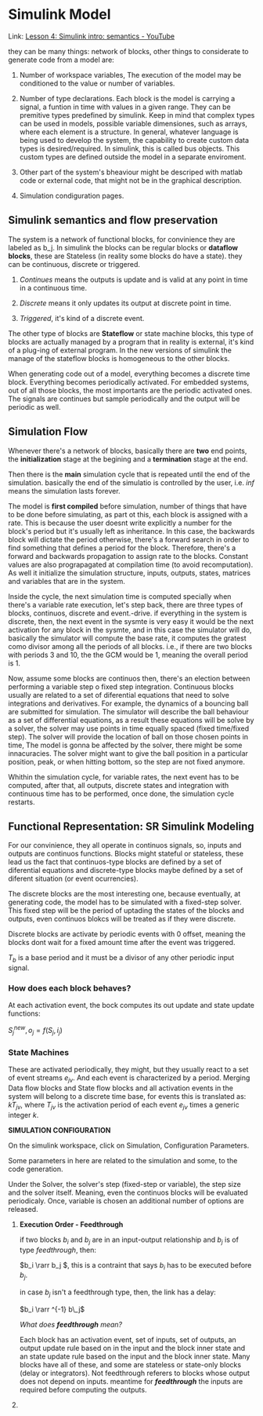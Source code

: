 # Simulink Model

Link: [Lesson 4: Simulink intro: semantics - YouTube](https://www.youtube.com/watch?v=RG7ZBa24wOQ&list=PLohWCZQwiEVpgTkxTsgSTnDvlz3OvphkP&index=11)

they can be many things: network of blocks, other things to considerate to generate code from a model are:

1. Number of workspace variables, The execution of the model may be conditioned to the value or number of variables.

2. Number of type declarations. Each block is the model is carrying a signal, a funtion in time with values in a given range. They can be premitive types predefined by simulink. Keep in mind that complex types can be used in models, possible variable dimensiones, such as arrays, where each element is a structure. In general, whatever language is being used to develop the system, the capability to create custom data types is desired/required. In simulink, this is called bus objects. This custom types are defined outside the model in a separate enviroment.

3. Other part of the system's bheaviour might be descriped with matlab code or external code, that might not be in the graphical description.

4. Simulation condiguration pages.

## Simulink semantics and flow preservation

The system is a network of functional blocks, for convinience they are labeled as b_j. In simulink the blocks can be regular blocks or **dataflow blocks**, these are Stateless (in reality some blocks do have a state). they can be continuous, discrete or triggered.

1. *Continues* means the outputs is update and is valid at any point in time in a continuous time.

2. *Discrete* means it only updates its output at discrete point in time.

3. *Triggered*, it's kind of a discrete event.

The other type of blocks are **Stateflow** or state machine blocks, this type of blocks are actually managed by a program that in reality is external, it's kind of a plug-ing of external program. In the new versions of simulink the manage of the stateflow blocks is homogeneous to the other blocks.

When generating code out of a model, everything becomes a discrete time block. Everything becomes periodically activated. For embedded systems, out of all those blocks, the most importants are the periodic activated ones. The signals are continues but sample periodically and the output will be periodic as well.

## Simulation Flow

Whenever there's a network of blocks, basically there are __two__ end points, the **initialization** stage at the begining and a **termination** stage at the end.

Then there is the **main** simulation cycle that is repeated until the end of the simulation. basically the end of the simulatio is controlled by the user, i.e. *inf* means the simulation lasts forever.

The model is **first compiled** before simulation, number of things that have to be done before simulating, as part ot this, each block is assigned with a rate. This is because the user doesnt write explicitly a number for the block's period but it's usually left as inheritance. In this case, the backwards block will dictate the period otherwise, there's a forward search in order to find something that defines a period for the block. Therefore, there's a forward and backwards propagation to assign rate to the blocks. Constant values are also prograpagated at compilation time (to avoid recomputation). As well it initialize the simulation structure, inputs, outputs, states, matrices and variables that are in the system.

Inside the cycle, the next simulation time is computed specially when there's a variable rate execution, let's step back, there are three types of blocks, continuos, discrete and event.-drive. if everything in the system is discrete, then, the next event in the sysmte is very easy it would be the next activation for any block in the sysmte, and in this case the simulator will do, basically the simulator will compute the base rate, it computes the gratest como divisor among all the periods of all blocks. i.e., if there are two blocks with periods 3 and 10, the the GCM would be 1, meaning the overall period is 1.

Now, assume some blocks are continuos then, there's an election between performing a variable step o fixed step integration. Continuous blocks usually are related to a set of diferential equations that need to solve integrations and derivatives. For example, the dynamics of a bouncing ball are submitted for simulation. The simulator will describe the ball behaviour as a set of differential equations, as a result these equations will be solve by a solver, the solver may use points in time equally spaced (fixed time/fixed step). The solver will provide the location of ball on those chosen points in time, The model is gonna be affected by the solver, there might be some innacuracies. The solver might want to give the ball position in a particular position, peak, or when hitting bottom, so the step are not fixed anymore.

Whithin the simulation cycle, for variable rates, the next event has to be computed, after that, all outputs, discrete states and integration with continuous time has to be performed, once done, the simulation cycle restarts.

## Functional Representation: SR Simulink Modeling

For our convinience, they all operate in continuos signals, so, inputs and outputs are continuos functions. Blocks might stateful or stateless, these lead us the fact that continuos-type blocks are defined by a set of diferential equations and discrete-type blocks maybe defined by a set of diferent situation (or event ocurrencies). 

The discrete blocks are the most interesting one, because eventually, at generating code, the model has to be simulated with a fixed-step solver. This fixed step will be the period of uptading the states of the blocks and outputs, even continuos blokcs will be treated as if they were discrete. 

Discrete blocks are activate by periodic events with 0 offset, meaning the blocks dont wait for a fixed amount time after the event was triggered. 

$T_b$ is a base period and it must be a divisor of any other periodic input signal.   

### How does each block behaves?

At each activation event, the bock computes its out update and state update functions:

$S_j^{new},o_j = f(S_j,i_j)$

### State Machines

These are activated periodically, they might, but they usually react to a set of event streams $e_{jv}$. And each event is characterized by a period. Merging Data flow blocks and State flow blocks and all activation events in the system will belong to a discrete time base, for events this is translated as: $kT_{jv}$, where $T_{jv}$ is the activation period of each event $e_{jv}$ times a generic integer $k$.



**SIMULATION CONFIGURATION**

On the simulink workspace, click on Simulation, Configuration Parameters. 

Some parameters in here are related to the simulation and some, to the code generation.

Under the Solver, the solver's step (fixed-step or variable), the step size and the solver itself. Meaning, even the continuos blocks will be evaluated periodicaly. Once, variable is chosen an additional number of options are released.

1. **Execution Order - Feedthrough**
   
   if two blocks $b_i$ and $b_j$ are in an input-output relationship and $b_j$ is of type _feedthrough_, then:
   
   $b_i \rarr b_j $, this is a contraint that says $b_i$ has to be executed before $b_j$.
   
   in case $b_j$ isn't a feedthrough type, then, the link has a delay:
   
   $b_i \rarr ^{-1} b\_j$
   
   _What does_ **_feedthrough_** *mean?* 
   
   Each block has an activation event, set of inputs, set of outputs, an output update rule based on in the input and the block inner state and an state update rule based on the input and the block inner state. Many blocks have all of these, and some are stateless or state-only blocks (delay or integrators). Not feedthrough referers to blocks whose output does not depend on inputs. meantime for **_feedthrough_** the inputs are required before computing the outputs. 

2. 


